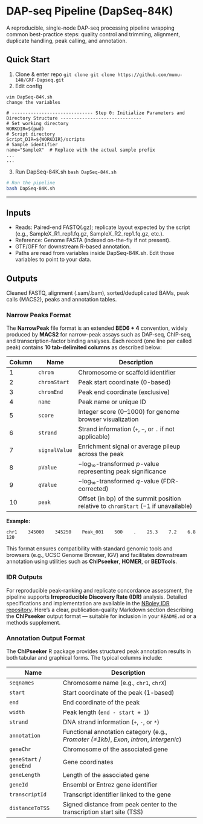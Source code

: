 # DAP-seq Pipeline (DapSeq-84K)

A reproducible, single-node DAP-seq processing pipeline wrapping common best-practice steps:
quality control and trimming, alignment, duplicate handling, peak calling, and annotation.

## Quick Start
1. Clone & enter repo
```git clone git clone https://github.com/mumu-140/GRF-Dapseq.git```
3. Edit config
```shell
vim DapSeq-84K.sh
change the variables

# ------------------------------ Step 0: Initialize Parameters and Directory Structure ------------------------------
# Set working directory
WORKDIR=$(pwd)
# Script directory
Script_DIR=${WORKDIR}/scripts
# Sample identifier
name="SampleX"  # Replace with the actual sample prefix
...
...
```

3. Run DapSeq-84K.sh
```bash DapSeq-84K.sh```

```bash
# Run the pipeline
bash DapSeq-84K.sh
```
---

## Inputs
- Reads: Paired-end FASTQ(.gz); replicate layout expected by the script (e.g., SampleX_R1_rep1.fq.gz, SampleX_R2_rep1.fq.gz, etc.).
- Reference: Genome FASTA (indexed on-the-fly if not present).
- GTF/GFF for downstream R-based annotation.
- Paths are read from variables inside DapSeq-84K.sh. Edit those variables to point to your data.


## Outputs
Cleaned FASTQ, alignment (.sam/.bam), sorted/deduplicated BAMs, peak calls (MACS2), peaks and annotation tables.

### Narrow Peaks Format

The **NarrowPeak** file format is an extended **BED6 + 4** convention, widely produced by **MACS2** for narrow-peak assays such as DAP-seq, ChIP-seq, and transcription-factor binding analyses.
Each record (one line per called peak) contains **10 tab-delimited columns** as described below:

| **Column** | **Name**      | **Description**                                                                    |
| ---------- | ------------- | ---------------------------------------------------------------------------------- |
| 1          | `chrom`       | Chromosome or scaffold identifier                                                  |
| 2          | `chromStart`  | Peak start coordinate (0-based)                                                    |
| 3          | `chromEnd`    | Peak end coordinate (exclusive)                                                    |
| 4          | `name`        | Peak name or unique ID                                                             |
| 5          | `score`       | Integer score (0–1000) for genome browser visualization                            |
| 6          | `strand`      | Strand information (`+`, `−`, or `.` if not applicable)                            |
| 7          | `signalValue` | Enrichment signal or average pileup across the peak                                |
| 8          | `pValue`      | −log₁₀-transformed *p*-value representing peak significance                        |
| 9          | `qValue`      | −log₁₀-transformed *q*-value (FDR-corrected)                                       |
| 10         | `peak`        | Offset (in bp) of the summit position relative to `chromStart` (−1 if unavailable) |

**Example:**

```text
chr1    345000    345250    Peak_001    500    .    25.3    7.2    6.8    120
```

This format ensures compatibility with standard genomic tools and browsers (e.g., UCSC Genome Browser, IGV) and facilitates downstream annotation using utilities such as **ChIPseeker**, **HOMER**, or **BEDTools**.


### IDR Outputs

For reproducible peak-ranking and replicate concordance assessment, the pipeline supports **Irreproducible Discovery Rate (IDR)** analysis.
Detailed specifications and implementation are available in the [NBoley IDR repository](https://github.com/nboley/idr).
 Here’s a clear, publication-quality Markdown section describing the **ChIPseeker** output format — suitable for inclusion in your `README.md` or a methods supplement.

### Annotation Output Format

The **ChIPseeker** R package provides structured peak annotation results in both tabular and graphical forms.
The typical columns include:

| **Name**                | **Description**                                                                          |
| ----------------------- | ---------------------------------------------------------------------------------------- |
| `seqnames`              | Chromosome name (e.g., `chr1`, `chrX`)                                                   |
| `start`                 | Start coordinate of the peak (1-based)                                                   |
| `end`                   | End coordinate of the peak                                                               |
| `width`                 | Peak length (`end - start + 1`)                                                          |
| `strand`                | DNA strand information (`+`, `-`, or `*`)                                                |
| `annotation`            | Functional annotation category (e.g., *Promoter (≤1kb)*, *Exon*, *Intron*, *Intergenic*) |
| `geneChr`               | Chromosome of the associated gene                                                        |
| `geneStart` / `geneEnd` | Gene coordinates                                                                         |
| `geneLength`            | Length of the associated gene                                                            |
| `geneId`                | Ensembl or Entrez gene identifier                                                        |
| `transcriptId`          | Transcript identifier linked to the gene                                                 |
| `distanceToTSS`         | Signed distance from peak center to the transcription start site (TSS)                   |
